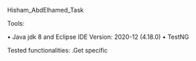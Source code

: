 Hisham_AbdElhamed_Task

Tools:

• Java jdk 8 and Eclipse IDE Version: 2020-12 (4.18.0) 
• TestNG

Tested functionalities:  .Get specific
